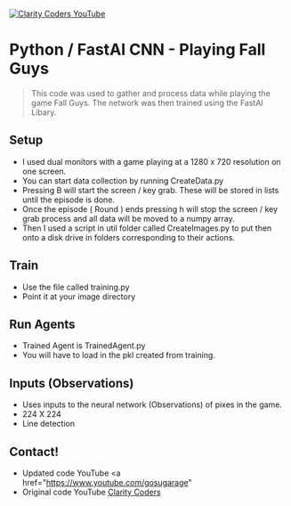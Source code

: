 <a href="https://youtu.be/GS_0ZKzrvk0" target="_blank"><img src="https://i.imgur.com/sG7xxyc.png" title="Clarity Coders YouTube" /></a>
# Python / FastAI CNN - Playing Fall Guys
> This code was used to gather and process data while playing the game Fall Guys.
> The network was then trained using the FastAI Libary. 

## Setup
- I used dual monitors with a game playing at a 1280 x 720 resolution on one screen.
- You can start data collection by running CreateData.py
- Pressing B will start the screen / key grab. These will be stored in lists until the episode is done.
- Once the episode ( Round ) ends pressing h will stop the screen / key grab process and all data will be moved to a numpy array.
- Then I used a script in util folder called CreateImages.py to put then onto a disk drive in folders corresponding to their actions.

## Train
- Use the file called training.py
- Point it at your image directory

## Run Agents
- Trained Agent is TrainedAgent.py
- You will have to load in the pkl created from training.

## Inputs (Observations)
- Uses inputs to the neural network (Observations) of pixes in the game.
- 224 X 224
- Line detection

## Contact!
- Updated code YouTube <a href="https://www.youtube.com/gosugarage" 
- Original code YouTube <a href="https://www.youtube.com/claritycoders" target="_blank">Clarity Coders</a>
